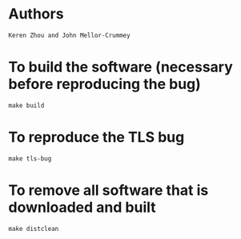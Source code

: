 # Authors

	Keren Zhou and John Mellor-Crummey

# To build the software (necessary before reproducing the bug)

	make build

# To reproduce the TLS bug

	make tls-bug

# To remove all software that is downloaded and built

	make distclean
